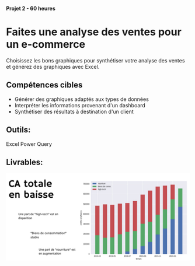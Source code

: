 **Projet 2 - 60 heures**

# Faites une analyse des ventes pour un e-commerce

Choisissez les bons graphiques pour synthétiser votre analyse des ventes et générez des graphiques avec Excel.

## Compétences cibles

 - Générer des graphiques adaptés aux types de données
 - Interpréter les informations provenant d'un dashboard
 -  Synthétiser des résultats à destination d'un client
 
 

## Outils:

 Excel Power Query

## Livrables:

![1](https://github.com/piplagrivka/openclassrooms/blob/main/Projets/Projet02/images/1.jpg)
